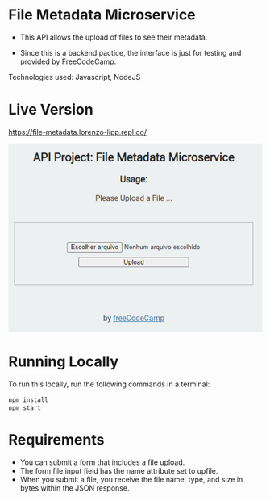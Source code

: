 # File Metadata Microservice

- This API allows the upload of files to see their metadata.

- Since this is a backend pactice, the interface is just for testing and provided by FreeCodeCamp.

Technologies used: Javascript, NodeJS

# Live Version

https://file-metadata.lorenzo-lipp.repl.co/

![image](./images/preview.png)

# Running Locally

To run this locally, run the following commands in a terminal:

```
npm install
npm start
```

# Requirements

- You can submit a form that includes a file upload.
- The form file input field has the name attribute set to upfile.
- When you submit a file, you receive the file name, type, and size in bytes within the JSON response.